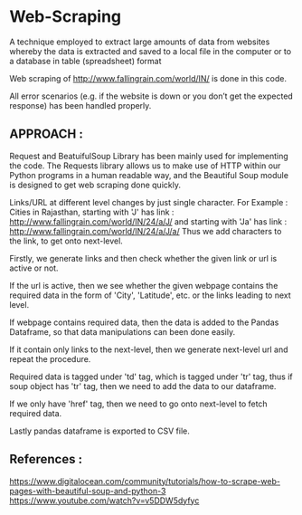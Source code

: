 # Web-Scraping
A technique employed to extract large amounts of data from websites whereby the data is extracted and saved to a local file in the computer or to a database in table (spreadsheet) format

Web scraping of http://www.fallingrain.com/world/IN/ is done in this code.

All error scenarios (e.g. if the website is down or you don’t get the expected response) has been handled properly.

APPROACH :
--------

Request and BeatuifulSoup Library has been mainly used for implementing the code.
The Requests library allows us to make use of HTTP within our Python programs in a human readable way, and the Beautiful Soup module is designed to get web scraping done quickly.

Links/URL at different level changes by just single character.
For Example : 
Cities in Rajasthan, starting with 'J' has link : http://www.fallingrain.com/world/IN/24/a/J/
and starting with 'Ja' has link : http://www.fallingrain.com/world/IN/24/a/J/a/
Thus we add characters to the link, to get onto next-level.


Firstly, we generate links and then check whether the given link or url is active or not.

If the url is active, then we see whether the given webpage contains the required data in the form of 'City', 'Latitude', etc. or the links leading to next level. 

If webpage contains required data, then the data is added to the Pandas Dataframe, so that data manipulations can been done easily.

If it contain only links to the next-level, then we generate next-level url and repeat the procedure.

Required data is tagged under 'td' tag, which is tagged under 'tr' tag, thus if soup object has 'tr' tag, then we need to add the data to our dataframe.

If we only have 'href' tag, then we need to go onto next-level to fetch required data.

Lastly pandas dataframe is exported to CSV file.


References :
--
https://www.digitalocean.com/community/tutorials/how-to-scrape-web-pages-with-beautiful-soup-and-python-3
https://www.youtube.com/watch?v=v5DDW5dyfyc
